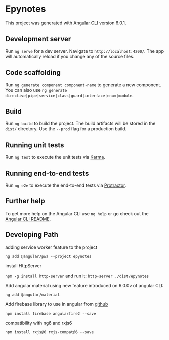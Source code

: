 # Epynotes

This project was generated with [Angular CLI](https://github.com/angular/angular-cli) version 6.0.1.

## Development server

Run `ng serve` for a dev server. Navigate to `http://localhost:4200/`. The app will automatically reload if you change any of the source files.

## Code scaffolding

Run `ng generate component component-name` to generate a new component. You can also use `ng generate directive|pipe|service|class|guard|interface|enum|module`.

## Build

Run `ng build` to build the project. The build artifacts will be stored in the `dist/` directory. Use the `--prod` flag for a production build.

## Running unit tests

Run `ng test` to execute the unit tests via [Karma](https://karma-runner.github.io).

## Running end-to-end tests

Run `ng e2e` to execute the end-to-end tests via [Protractor](http://www.protractortest.org/).

## Further help

To get more help on the Angular CLI use `ng help` or go check out the [Angular CLI README](https://github.com/angular/angular-cli/blob/master/README.md).

## Developing Path 

adding service worker feature to the project

`ng add @angular/pwa --project epynotes`

install HttpServer 

`npm -g install http-server` and run it: `http-server ./dist/epynotes`

Add angular material using new feature introduced on 6.0.0v of angular CLI:

`ng add @angular/material`

Add firebase library to use in angular from [github](https://github.com/angular/angularfire2)

`npm install firebase angularfire2 --save`

compatibility with ng6 and rxjs6

`npm install rxjs@6 rxjs-compat@6 --save`
